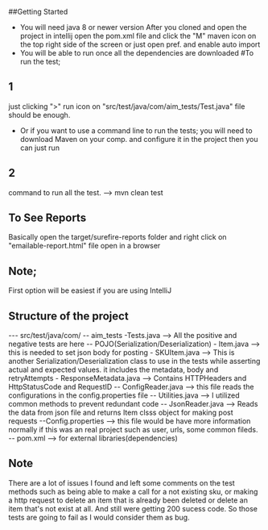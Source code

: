 ##Getting Started
- You will need java 8 or newer version
After you cloned and open the project in intellij open the pom.xml file and click the "M" maven icon 
on the top right side of the screen or just open pref. and enable auto import
- You will be able to run once all the dependencies are downloaded 
#To run the test;
 ## 1 
 just clicking ">" run icon on "src/test/java/com/aim_tests/Test.java" file should be enough.
- Or if you want to use a command line to run the tests; you will need to download Maven on your comp. 
and configure it in the project then you can just run 
## 2 
command to run all the test.
--> mvn clean test
## To See Reports
Basically open the target/surefire-reports folder and right click on "emailable-report.html" file open in a browser
## Note; 
First option will be easiest if you are using IntelliJ

## Structure of the project
--- src/test/java/com/
            -- aim_tests
                -Tests.java --> All the positive and negative tests are here
            -- POJO(Serialization/Deserialization)
                - Item.java --> this is needed to set json body for posting
                - SKUItem.java --> This is another Serialization/Deserialization class to use in the tests 
                                    while asserting actual and expected values. it includes the metadata, body and retryAttempts
                - ResponseMetadata.java --> Contains HTTPHeaders and HttpStatusCode and RequestID
            -- ConfigReader.java --> this file reads the configurations in the config.properties file
            -- Utilities.java --> I utilized common methods to prevent redundant code
            -- JsonReader.java --> Reads the data from json file and returns Item clsss object for making post requests
      --Config.properties --> this file would be have more information normally if this was an real project
                              such as user, urls, some common fileds.
      --  pom.xml --> for external libraries(dependencies) 
      
## Note
 There are a lot of issues I found and left some comments on the test methods
such as being able to make a call for a not existing sku, or making a http request to delete an item that is 
already been deleted or delete an item that's not exist at all. And still were getting 200 sucess code.
So those tests are going to fail as I would consider them as bug.

            
            


